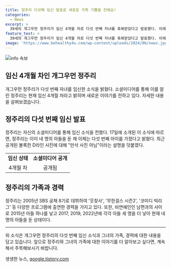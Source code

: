 ```yaml
---
title: 정주리 다섯째 임신 발표로 새로운 가족 기쁨을 전해요!
categories:
  - News
excerpt: >
  39세의 개그우먼 정주리가 임신 4개월 차로 다섯 번째 자녀를 축복받았다고 발표했다. 이에 대한 자세한 소식은 그녀의 소셜미디어를 통해 공개되었다. 정주리는 이미 네 명의 아들을 둔 상황에서 이번 임신 소식을 전하며 새로운 축복을 맞이했다. 그녀는 영유아들의 모습도 함께 소셜미디어에 공개하여 팬들에게 기쁨을 나눴다. 정주리는 2005년에 데뷔하여 다양한 프로그램에 출연한 바 있다. 2015년에는 비연예인과 결혼하여 현재는 4명의 아들을 두는 엄마로 활발한 모습을 보여주고 있다.
feature_text: >
  39세의 개그우먼 정주리가 임신 4개월 차로 다섯 번째 자녀를 축복받았다고 발표했다. 이에 대한 자세한 소식은 그녀의 소셜미디어를 통해 공개되었다. 정주리는 이미 네 명의 아들을 둔 상황에서 이번 임신 소식을 전하며 새로운 축복을 맞이했다. 그녀는 영유아들의 모습도 함께 소셜미디어에 공개하여 팬들에게 기쁨을 나눴다. 정주리는 2005년에 데뷔하여 다양한 프로그램에 출연한 바 있다. 2015년에는 비연예인과 결혼하여 현재는 4명의 아들을 두는 엄마로 활발한 모습을 보여주고 있다.
image: 'https://www.behealthy4u.com/wp-content/uploads/2024/06/news.jpg'
---
```


<p><img src="https://www.behealthy4u.com/wp-content/uploads/2024/06/news.jpg" alt="info 속보" /></p>

<h2 data-ke-size="size26">임신 4개월 차인 개그우먼 정주리</h2>

<p data-ke-size="size16">개그우먼 정주리가 다섯 번째 자녀를 임신한 소식을 밝혔다. 소셜미디어를 통해 이를 알린 정주리는 현재 임신 4개월 차라고 밝히며 새로운 이야기를 전하고 있다. 자세한 내용을 살펴보겠습니다.</p>

<h2 data-ke-size="size24">정주리의 다섯 번째 임신 발표</h2>

<p data-ke-size="size16">정주리는 자신의 소셜미디어를 통해 임신 소식을 전했다. 17일에 소개된 이 소식에 따르면, 정주리는 이미 네 명의 아들을 둔 채 이제는 다섯 번째 아이를 가졌다고 밝혔다. 최근 공개된 볼록한 D라인 사진에 대해 "만삭 사진 아님"이라는 설명을 덧붙였다.</p>

<table>
    <tr>
        <td style="text-align: center; height: 17px;"><b>임신 상태</b></td>
        <td style="text-align: center; height: 17px;"><b>소셜미디어 공개</b></td>
    </tr>
    <tr>
        <td style="text-align: center; height: 17px;">4개월 차</td>
        <td style="text-align: center; height: 17px;">공개됨</td>
    </tr>
</table>

<h2 data-ke-size="size24">정주리의 가족과 경력</h2>

<p data-ke-size="size16">정주리는 2005년 SBS 공채 8기로 데뷔하여 '웃찾사', '무한걸스 시즌2', '코미디 빅리그' 등 다양한 프로그램에 출연한 경력을 가지고 있다. 또한, 비연예인인 남편과의 사이로 2015년 아들 하나를 낳고 2017, 2019, 2022년에 각각 아들 세 명을 더 낳아 현재 네 명의 아들을 둔 상태이다.</p>

<hr>

<p data-ke-size="size16">위 소식은 개그우먼 정주리의 다섯 번째 임신 소식과 그녀의 가족, 경력에 대한 내용을 담고 있습니다. 앞으로 정주리와 그녀의 가족에 대한 이야기를 더 알아보고 싶다면, 계속해서 주목해보시기 바랍니다.</p>
생생한 뉴스, <a href="https://qoogle.tistory.com" rel="dofollow">qoogle.tistory.com</a>


